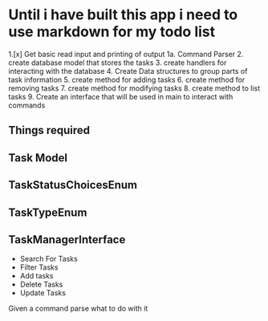 # Until i have built this app i need to use markdown for my todo list

1.[x] Get basic read input and printing of output
1a. Command Parser
2. create database model that stores the tasks
3. create handlers for interacting with the database
4. Create Data structures to group parts of task information
5. create method for adding tasks
6. create method for removing tasks
7. create method for modifying tasks
8. create method to list tasks
9. Create an interface that will be used in main to interact with commands

## Things required

## Task Model

## TaskStatusChoicesEnum

## TaskTypeEnum

## TaskManagerInterface
- Search For Tasks
- Filter Tasks
- Add tasks
- Delete Tasks
- Update Tasks



Given a command parse what to do with it



